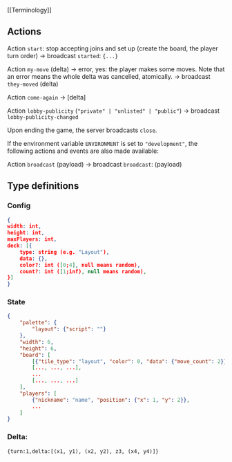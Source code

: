 [[Terminology]]
## Actions
Action `start`: stop accepting joins and set up (create the board, the player turn order)
	-> broadcast `started`: `{...}`

Action `my-move` (delta) -> error, yes: the player makes some moves. Note that an error means the whole delta was cancelled, atomically.
	-> broadcast `they-moved` (delta)
	
Action `come-again` -> \[delta\]

Action `lobby-publicity` (`"private" | "unlisted" | "public"`) -> broadcast `lobby-publicity-changed`

Upon ending the game, the server broadcasts `close`.

If the environment variable `ENVIRONMENT` is set to `"development"`, the following actions and events are also made available:

Action `broadcast` (payload)
	-> broadcast `broadcast`: (payload)
## Type definitions
### Config
```json
{
width: int,
height: int,
maxPlayers: int,
deck: [{
	type: string (e.g. "Layout"),
	data: {},
	color?: int ([0;4], null means random),
	count?: int ([1;inf), null means random),
}]
}
```

### State
```json
{
	"palette": {
		"layout": {"script": ""}
	},
	"width": 6,
	"height": 6,
	"board": [
		[{"tile_type": "layout", "color": 0, "data": {"move_count": 2}}, ...],
		[..., ..., ...],
		...
		[..., ..., ...]
	],
	"players": [
		{"nickname": "name", "position": {"x": 1, "y": 2}},
		...
	]
}
```

### Delta:
`{turn:1,delta:[(x1, y1), (x2, y2), z3, (x4, y4)]}`